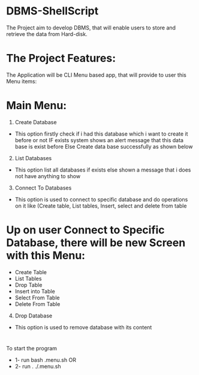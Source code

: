 # DBMS-ShellScript
The Project aim to develop DBMS, that will enable users to store and retrieve the data from Hard-disk.

# The Project Features:
The Application will be CLI Menu based app, that will provide to user this Menu items:

# Main Menu:

1) Create Database
- This option firstly check if i had this database which i want to create it before or not IF exists system shows an alert message that this data base is exist before Else Create data base successfully as shown below

2) List Databases
- This option list all databases if exists else shown a message that i does not have anything to show

3) Connect To Databases
- This option is used to connect to specific database and do operations on it like (Create table, List tables, Insert, select and delete from table

 # Up on user Connect to Specific Database, there will be new Screen with this Menu:
- Create Table 
- List Tables
- Drop Table
- Insert into Table
- Select From Table
- Delete From Table

4) Drop Database
- This option is used to remove database with its content 

#
 To start the program 
- 1- run bash .menu.sh
OR
- 2- run . ./.menu.sh 
